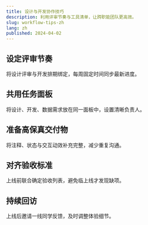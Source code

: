```yaml
---
title: 设计与开发协作技巧
description: 利用评审节奏与工具清单，让跨职能团队更高效。
slug: workflow-tips-zh
lang: zh
published: 2024-04-02
---
```


## 设定评审节奏

将设计评审与开发排期绑定，每周固定时间同步最新进度。

## 共用任务面板

将设计、开发、数据需求放在同一面板中，设置清晰负责人。

## 准备高保真交付物

将注释、状态与交互动效补充完整，减少重复沟通。

## 对齐验收标准

上线前联合确定验收列表，避免临上线才发现缺项。

## 持续回访

上线后邀请一线同学反馈，及时调整体验细节。
